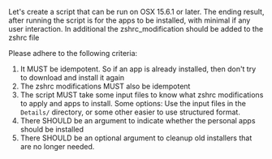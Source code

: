 Let's create a script that can be run on OSX 15.6.1 or later. The ending result, after running the script is for the apps to be installed, with minimal if any user interaction. In additional the zshrc_modification should be added to the zshrc file

Please adhere to the following criteria:
1. It MUST be idempotent. So if an app is already installed, then don't try to download and install it again
2. The zshrc modifications MUST also be idempotent
3. The script MUST take some input files to know what zshrc modifications to apply and apps to install. Some options: Use the input files in the `Details/` directory, or some other easier to use structured format.
4. There SHOULD be an argument to indicate whether the personal apps should be installed
5. There SHOULD be an optional argument to cleanup old installers that are no longer needed.